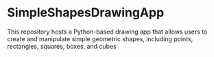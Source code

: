 # SimpleShapesDrawingApp
This repository hosts a Python-based drawing app that allows users to create and manipulate simple geometric shapes, including points, rectangles, squares, boxes, and cubes

